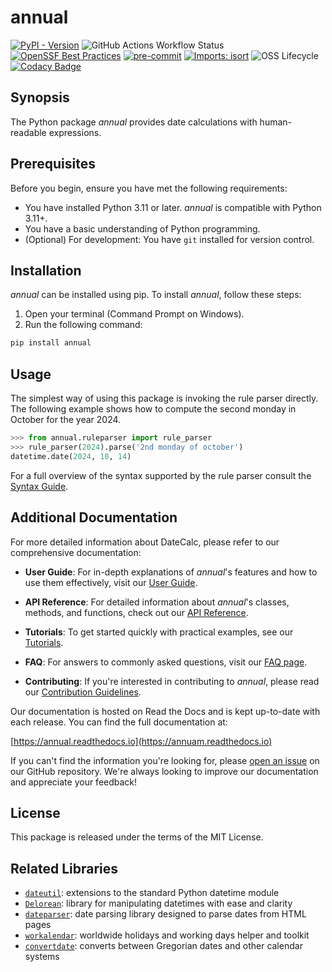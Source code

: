 # annual
[![PyPI - Version](https://img.shields.io/pypi/v/annual?logo=pypi)](https://pypi.org/project/nnual)
![GitHub Actions Workflow Status](https://img.shields.io/github/actions/workflow/status/tom65536/annual/ci.yml?logo=github)
[![OpenSSF Best Practices](https://www.bestpractices.dev/projects/8996/badge)](https://www.bestpractices.dev/projects/8996)
[![pre-commit](https://img.shields.io/badge/pre--commit-enabled-brightgreen?logo=pre-commit)](https://github.com/pre-commit/pre-commit)
[![Imports: isort](https://img.shields.io/badge/%20imports-isort-%231674b1?style=flat&labelColor=ef8336)](https://pycqa.github.io/isort/)
![OSS Lifecycle](https://img.shields.io/osslifecycle/tom65536/annual)
[![Codacy Badge](https://app.codacy.com/project/badge/Grade/075ffea9b1b8406d95b090e3a56a3313)](https://app.codacy.com/gh/tom65536/annual/dashboard?utm_source=gh&utm_medium=referral&utm_content=&utm_campaign=Badge_grade)

## Synopsis
The Python package _annual_ provides date calculations
with human-readable expressions.


## Prerequisites

Before you begin, ensure you have met the following requirements:

* You have installed Python 3.11 or later.
_annual_ is compatible with Python 3.11+.
* You have a basic understanding of Python programming.
* (Optional) For development: You have `git` installed for version control.

## Installation

_annual_ can be installed using pip.
To install _annual_, follow these steps:

1. Open your terminal (Command Prompt on Windows).
2. Run the following command:

```sh
pip install annual
```

## Usage
The simplest way of using this package is invoking the rule parser
directly. The following example shows how to compute the second
monday in October for the year 2024.

```python
>>> from annual.ruleparser import rule_parser
>>> rule_parser(2024).parse('2nd monday of october')
datetime.date(2024, 10, 14)

```

For a full overview of the syntax supported by the rule parser
consult the [Syntax Guide](https://annual.readthedocs.io/latest/syntax.html).


## Additional Documentation

For more detailed information about DateCalc, please refer to our comprehensive documentation:

- **User Guide**: For in-depth explanations of _annual_'s features and how to use them effectively, visit our [User Guide](https://annual.readthedocs.io/latest/user_guide.html).

- **API Reference**: For detailed information about _annual_'s classes, methods, and functions, check out our [API Reference](https://annual.readthedocs.io/latest/autoapi/).

- **Tutorials**: To get started quickly with practical examples, see our [Tutorials](https://annual.readthedocs.io/latest/tutorials.html).

- **FAQ**: For answers to commonly asked questions, visit our [FAQ page](https://annual.readthedocs.io/latest/faq.html).

- **Contributing**: If you're interested in contributing to _annual_,
please read our [Contribution Guidelines](CONTRIBUTING.md).

Our documentation is hosted on Read the Docs and is kept up-to-date
with each release. You can find the full documentation at:

[https://annual.readthedocs.io](https://annuam.readthedocs.io)

If you can't find the information you're looking for, please [open an issue](https://github.com/tom6t536/annual/issues) on our GitHub repository. We're always looking to improve our documentation and appreciate your feedback!

## License
This package is released under the terms of the MIT License.

## Related Libraries
- [`dateutil`](https://pypi.org/project/python-dateutil/): extensions to the standard Python datetime module
- [`Delorean`](https://pypi.org/project/Delorean/): library for manipulating datetimes with ease and clarity
- [`dateparser`](https://pypi.org/project/dateparser/): date parsing library designed to parse dates from HTML pages
- [`workalendar`](https://pypi.org/project/workalendar/): worldwide holidays and working days helper and toolkit
- [`convertdate`](https://pypi.org/project/convertdate/): converts between Gregorian dates and other calendar systems
